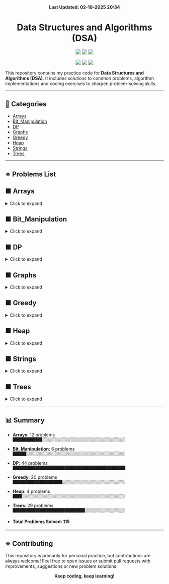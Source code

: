 <h4 align="center">Last Updated: 02-10-2025 20:34</h4>

<h1 align="center">Data Structures and Algorithms (DSA)</h1>


<p align="center"> 
  <!-- 🔹 Core repo info -->
  <img src="https://img.shields.io/github/repo-size/iamtgiri/DSA?style=for-the-badge&color=purple" />
  <img src="https://img.shields.io/github/languages/top/iamtgiri/DSA?style=for-the-badge&color=white" />
  <img src="https://img.shields.io/github/last-commit/iamtgiri/DSA?style=for-the-badge&color=success" />
</p>

<p align="center"> 
  <!-- 🔹 Social + Fun -->
  <img src="https://img.shields.io/badge/DSA-Practice-critical?style=for-the-badge" />
  <img src="https://img.shields.io/badge/Keep-Coding-black?style=for-the-badge" />
  <img src="https://img.shields.io/badge/Learning-In%20Progress-blueviolet?style=for-the-badge" />
</p>


This repository contains my practice code for **Data Structures and Algorithms (DSA)**. It includes solutions to common problems, algorithm implementations and coding exercises to sharpen problem-solving skills.

---
## 📂 Categories
- [Arrays](#-arrays)
- [Bit_Manipulation](#-bit_manipulation)
- [DP](#-dp)
- [Graphs](#-graphs)
- [Greedy](#-greedy)
- [Heap](#-heap)
- [Strings](#-strings)
- [Trees](#-trees)

---
## ※ Problems List

## ■ Arrays
<details>
  <summary>Click to expand</summary>


#### 📂 Binary Search

- [Allocate Books](Arrays/Binary_Search/allocate_books.cpp)
- [Binary Search](Arrays/Binary_Search/binary_search.cpp)
- [Chat Ban](Arrays/Binary_Search/chat_ban.cpp)
- [Median Of 2 Sorted Array](Arrays/Binary_Search/median_of_2_sorted_array.cpp)
- [Vote Counting](Arrays/Binary_Search/vote_counting.cpp)

#### 📂 Divide And Conquer

- [Stable Partition](Arrays/Divide_And_Conquer/stable_partition.cpp)

#### 📂 Sliding Window

- [Binary Subarray With Sum](Arrays/Sliding_Window/binary_subarray_with_sum.cpp)
- [Min Swap One](Arrays/Sliding_Window/min_swap_one.cpp)

#### 📂 Sorting

- [Radix Sort](Arrays/Sorting/radix_sort.cpp)

#### 📂 Two Pointers

- [Min Swap](Arrays/Two_Pointers/min_swap.cpp)
- [Minimum Window Substring](Arrays/Two_Pointers/minimum_window_substring.cpp)
- [Next Permutation](Arrays/Two_Pointers/next_permutation.cpp)

</details>

## ■ Bit_Manipulation
<details>
  <summary>Click to expand</summary>

- [Check If A Number Is Power Of 2](Bit_Manipulation/Check_if_a_number_is_power_of_2.cpp)
- [Divide Two Integers](Bit_Manipulation/Divide_Two_Integers.cpp)
- [Find Xor Of Numbers From L To R](Bit_Manipulation/Find_XOR_of_numbers_from_L_to_R.cpp)
- [Swap Two Numbers](Bit_Manipulation/Swap_two_numbers.cpp)
- [Max Product Pair](Bit_Manipulation/max_product_pair.cpp)
- [Number That Appears Odd Number Of Times](Bit_Manipulation/number_that_appears_odd_number_of_times.cpp)

</details>

## ■ DP
<details>
  <summary>Click to expand</summary>


#### 📂 0-1 Knapsack

- [0-1 Knapsack](DP/0-1_Knapsack/0-1_knapsack.cpp)
- [Count Subset For Given Diff](DP/0-1_Knapsack/count_subset_for_given_diff.cpp)
- [Count Subset Sum](DP/0-1_Knapsack/count_subset_sum.cpp)
- [Equal Sum Subset](DP/0-1_Knapsack/equal_sum_subset.cpp)
- [Min Subset Sum Diff](DP/0-1_Knapsack/min_subset_sum_diff.cpp)
- [Subset Sum](DP/0-1_Knapsack/subset_sum.cpp)
- [Target Sum](DP/0-1_Knapsack/target_sum.cpp)

#### 📂 2D-3D Grids

- [Grid Unique Paths](DP/2D-3D_Grids/Grid_Unique_Paths.cpp)
- [Grid Unique Paths 2](DP/2D-3D_Grids/Grid_Unique_Paths_2.cpp)
- [Minimum Falling Path Sum](DP/2D-3D_Grids/Minimum_Falling_Path_Sum.cpp)
- [Minimum Path Sum](DP/2D-3D_Grids/Minimum_Path_Sum.cpp)
- [Minimum Path Sum In Triangular Grid](DP/2D-3D_Grids/Minimum_path_sum_in_Triangular_Grid.cpp)
- [Ninja Training](DP/2D-3D_Grids/Ninja_Training.cpp)

#### 📂 Matrix Chain Multiplication

- [Maxtrix Chain Multiplication](DP/Matrix_Chain_Multiplication/Maxtrix_Chain_Multiplication.cpp)
- [Evaluate Expression To True](DP/Matrix_Chain_Multiplication/evaluate_expression_to_true.cpp)
- [Palindrome Partitioning](DP/Matrix_Chain_Multiplication/palindrome_partitioning.cpp)

#### 📂 Sequence Alignment

- [Assign Cookies](DP/Sequence_Alignment/Assign_Cookies.cpp)
- [Count Distinct Subsequences](DP/Sequence_Alignment/Count_Distinct_Subsequences.cpp)
- [Edit Distance](DP/Sequence_Alignment/Edit_Distance.cpp)
- [Wildcard Matching](DP/Sequence_Alignment/Wildcard_Matching.cpp)
- [Check If X Subsequence Of Y](DP/Sequence_Alignment/check_if_X_subsequence_of_Y.cpp)
- [Length Of Longest Common Subsequence](DP/Sequence_Alignment/length_of_longest_common_subsequence.cpp)
- [Length Of Longest Common Substring](DP/Sequence_Alignment/length_of_longest_common_substring.cpp)
- [Length Of Longest Palindromic Subsequence](DP/Sequence_Alignment/length_of_longest_palindromic_subsequence.cpp)
- [Length Of Longest Palindromic Substring](DP/Sequence_Alignment/length_of_longest_palindromic_substring.cpp)
- [Length Of Longest Repeating Subsequence](DP/Sequence_Alignment/length_of_longest_repeating_subsequence.cpp)
- [Length Of Shortest Common Supersequence](DP/Sequence_Alignment/length_of_shortest_common_supersequence.cpp)
- [Min Deletion To Make Palindrome](DP/Sequence_Alignment/min_deletion_to_make_palindrome.cpp)
- [Min Insertion To Make Palindrome](DP/Sequence_Alignment/min_insertion_to_make_palindrome.cpp)
- [Min Number Insertions Deletions To Convert X To Y](DP/Sequence_Alignment/min_number_insertions_deletions_to_convert_X_to_Y.cpp)
- [Print Longest Common Subsequence](DP/Sequence_Alignment/print_longest_common_subsequence.cpp)
- [Print Longest Common Substring](DP/Sequence_Alignment/print_longest_common_substring.cpp)
- [Print Shortest Common Supersequence](DP/Sequence_Alignment/print_shortest_common_supersequence.cpp)

#### 📂 Stocks

- [Best Time To Buy And Sell Stock 1](DP/Stocks/Best_Time_to_Buy_and_Sell_Stock_1.cpp)
- [Best Time To Buy And Sell Stock 2](DP/Stocks/Best_Time_to_Buy_and_Sell_Stock_2.cpp)
- [Best Time To Buy And Sell Stock 3](DP/Stocks/Best_Time_to_Buy_and_Sell_Stock_3.cpp)
- [Best Time To Buy And Sell Stock 4](DP/Stocks/Best_Time_to_Buy_and_Sell_Stock_4.cpp)
- [Best Time To Buy And Sell Stock 5](DP/Stocks/Best_Time_to_Buy_and_Sell_Stock_5.cpp)
- [Best Time To Buy And Sell Stock 6](DP/Stocks/Best_Time_to_Buy_and_Sell_Stock_6.cpp)

#### 📂 Unbounded Knapsack

- [Coin Change 1](DP/Unbounded_Knapsack/coin_change_1.cpp)
- [Coin Change 2](DP/Unbounded_Knapsack/coin_change_2.cpp)
- [Maximum Ribbon Cut](DP/Unbounded_Knapsack/maximum_ribbon_cut.cpp)
- [Rod Cutting](DP/Unbounded_Knapsack/rod_cutting.cpp)
- [Unbounded Knapsack](DP/Unbounded_Knapsack/unbounded_knapsack.cpp)

</details>

## ■ Graphs
<details>
  <summary>Click to expand</summary>


</details>

## ■ Greedy
<details>
  <summary>Click to expand</summary>

- [Assign Cookies](Greedy/Assign_Cookies.cpp)
- [Assign Mice Holes](Greedy/Assign_Mice_Holes.cpp)
- [Candy](Greedy/Candy.cpp)
- [Insert Interval](Greedy/Insert_Interval.cpp)
- [Job Sequencing Problem](Greedy/Job_Sequencing_Problem.cpp)
- [Jump Game](Greedy/Jump_Game.cpp)
- [Jump Game 2](Greedy/Jump_Game_2.cpp)
- [Lemonade Change](Greedy/Lemonade_Change.cpp)
- [Merge Intervals](Greedy/Merge_Intervals.cpp)
- [Minimum Number Of Coins](Greedy/Minimum_number_of_Coins.cpp)
- [Minimum Platforms Required](Greedy/Minimum_platforms_required.cpp)
- [Minimum Rotations To Unlock Circular Lock](Greedy/Minimum_rotations_to_unlock_circular_lock.cpp)
- [N Meetings In One Room](Greedy/N_meetings_in_one_room.cpp)
- [Non-Overlapping Intervals](Greedy/Non-overlapping_Intervals.cpp)
- [Page Faults In Lru](Greedy/Page_Faults_in_LRU.cpp)
- [Shop In Candy Store](Greedy/Shop_in_Candy_Store.cpp)
- [Shortest Job First](Greedy/Shortest_Job_first.cpp)
- [Single-Threaded Cpu](Greedy/Single-Threaded_CPU.cpp)
- [Valid Parenthesis String](Greedy/Valid_Parenthesis_String.cpp)
- [Fractional Knapsack](Greedy/fractional_knapsack.cpp)

</details>

## ■ Heap
<details>
  <summary>Click to expand</summary>

- [K Max Sum Combinations](Heap/k_max_sum_combinations.cpp)
- [Max Heap](Heap/max_heap.cpp)
- [Max Sum With K Swaps](Heap/max_sum_with_k_swaps.cpp)
- [Median Stream](Heap/median_stream.cpp)

</details>

## ■ Strings
<details>
  <summary>Click to expand</summary>


</details>

## ■ Trees
<details>
  <summary>Click to expand</summary>


#### 📂 Binary Search Tree


#### 📂 Binary Tree

- [Balanced Binary Tree](Trees/Binary_Tree/Balanced_Binary_Tree.cpp)
- [Binary Tree Inorder Traversal](Trees/Binary_Tree/Binary_Tree_Inorder_Traversal.cpp)
- [Binary Tree Left Side View](Trees/Binary_Tree/Binary_Tree_Left_Side_View.cpp)
- [Binary Tree Level Order Traversal](Trees/Binary_Tree/Binary_Tree_Level_Order_Traversal.cpp)
- [Binary Tree Postorder Traversal](Trees/Binary_Tree/Binary_Tree_Postorder_Traversal.cpp)
- [Binary Tree Preorder Traversal](Trees/Binary_Tree/Binary_Tree_Preorder_Traversal.cpp)
- [Binary Tree Right Side View](Trees/Binary_Tree/Binary_Tree_Right_Side_View.cpp)
- [Binary Tree Zigzag Level Order Traversal](Trees/Binary_Tree/Binary_Tree_zigzag_Level_Order_Traversal.cpp)
- [Count Leaves In Binary Tree](Trees/Binary_Tree/Count_Leaves_in_Binary_Tree.cpp)
- [Count Non-Leaf Nodes In Tree](Trees/Binary_Tree/Count_Non-Leaf_Nodes_in_Tree.cpp)
- [Diameter Of Binary Tree](Trees/Binary_Tree/Diameter_of_Binary_Tree.cpp)
- [Flatten Binary Tree To Linked List](Trees/Binary_Tree/Flatten_Binary_Tree_to_Linked_List.cpp)
- [Height Of Binary Tree](Trees/Binary_Tree/Height_of_Binary_Tree.cpp)
- [Identical Trees](Trees/Binary_Tree/Identical_Trees.cpp)
- [Invert Binary Tree](Trees/Binary_Tree/Invert_Binary_Tree.cpp)
- [Iterative Inorder Traversal Of Binary Tree](Trees/Binary_Tree/Iterative_Inorder_Traversal_of_Binary_Tree.cpp)
- [Iterative Preorder Traversal Of Binary Tree](Trees/Binary_Tree/Iterative_Preorder_Traversal_of_Binary_Tree.cpp)
- [Largest Value In Each Level](Trees/Binary_Tree/Largest_Value_in_Each_Level.cpp)
- [Maximum Path Sum](Trees/Binary_Tree/Maximum_path_sum.cpp)
- [Post-Order Traversal Of Binary Tree Using 1 Stack](Trees/Binary_Tree/Post-order_Traversal_of_Binary_Tree_using_1_stack.cpp)
- [Post-Order Traversal Of Binary Tree Using 2 Stack](Trees/Binary_Tree/Post-order_Traversal_of_Binary_Tree_using_2_stack.cpp)
- [Preorder Inorder And Postorder Traversal In One Traversal](Trees/Binary_Tree/Preorder_Inorder_and_Postorder_Traversal_in_one_Traversal.cpp)
- [Size Of Binary Tree](Trees/Binary_Tree/Size_of_Binary_Tree.cpp)
- [Sum Of Binary Tree](Trees/Binary_Tree/Sum_of_Binary_Tree.cpp)
- [Symmetric Tree](Trees/Binary_Tree/Symmetric_Tree.cpp)
- [Top View Of Binary Tree](Trees/Binary_Tree/Top_View_of_Binary_Tree.cpp)
- [Vertical Order Traversal](Trees/Binary_Tree/Vertical_Order_Traversal.cpp)
- [Introduction 1](Trees/Binary_Tree/introduction_1.cpp)
- [Introduction 2-Create Tree](Trees/Binary_Tree/introduction_2-Create_Tree.cpp)

</details>

---

## 📊 Summary
- **Arrays**: 12 problems  
  `█████████████░░░░░░░░░░░░░░░░░░░░░░░░░░░░░░░░░░░░░`
- **Bit_Manipulation**: 6 problems  
  `██████░░░░░░░░░░░░░░░░░░░░░░░░░░░░░░░░░░░░░░░░░░░░`
- **DP**: 44 problems  
  `██████████████████████████████████████████████████`
- **Greedy**: 20 problems  
  `██████████████████████░░░░░░░░░░░░░░░░░░░░░░░░░░░░`
- **Heap**: 4 problems  
  `████░░░░░░░░░░░░░░░░░░░░░░░░░░░░░░░░░░░░░░░░░░░░░░`
- **Trees**: 29 problems  
  `████████████████████████████████░░░░░░░░░░░░░░░░░░`

- <h4>Total Problems Solved: 115</h4>

---

## ※ Contributing

This repository is primarily for personal practice, but contributions are always welcome! Feel free to open issues or submit pull requests with improvements, suggestions or new problem solutions.

<p align="center">
  <b>Keep coding, keep learning!</b>
</p>
